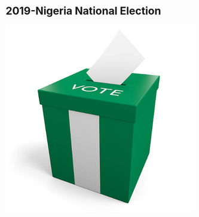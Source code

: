 # 2019-Nigeria National Election
![image](https://github.com/olamhiwepo/2019-Election/blob/main/istockphoto-468337336-612x612.jpg)
